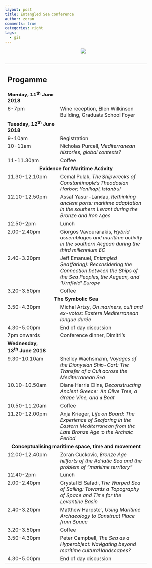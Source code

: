 ```yaml
---
layout: post
title: Entangled Sea conference
author: zoran
comments: true
categories: right
tags:
  - gis
---
```


<div class="separator" style="clear: both; text-align: center;">
<a href="https://entangledsea.wordpress.com/" imageanchor="1" style="margin-left: 1em; margin-right: 1em;"><img border="0" data-original-height="230" data-original-width="800" src="https://entangledsea.files.wordpress.com/2018/03/cropped-twitter_header.png" /></a></div>
<br />
<table border="0" cellpadding="0" cellspacing="0" class="x_MsoNormalTable"><tbody>
<tr><td valign="top" width="154"><h2 class="x_MsoNormal">
<b><span lang="EN-US">Progamme </span></b></h2>
<div class="x_MsoNormal">
<b><span lang="EN-US">Monday, 11<sup>th</sup>&nbsp;June 2018</span></b></div>
</td>
<td valign="top" width="272"><div class="x_MsoNormal">
<br /></div>
</td>
</tr>
<tr>
<td valign="top" width="154"><div class="x_MsoNormal">
<span lang="EN-US">6-7pm</span></div>
</td>
<td valign="top" width="272"><div class="x_MsoNormal">
<span lang="EN-US">Wine reception, Ellen Wilkinson Building, Graduate School Foyer</span></div>
</td>
</tr>
<tr>
<td valign="top" width="154"><div class="x_MsoNormal">
<b><span lang="EN-US">Tuesday, 12<sup>th</sup>&nbsp;June 2018</span></b></div>
</td>
<td valign="top" width="272"><div class="x_MsoNormal">
<br /></div>
</td>
</tr>
<tr>
<td valign="top" width="154"><div class="x_MsoNormal">
<span lang="EN-US">9-10am</span></div>
</td>
<td valign="top" width="272"><div class="x_MsoNormal">
<span lang="EN-US">Registration</span></div>
</td>
</tr>
<tr>
<td valign="top" width="154"><div class="x_MsoNormal">
<span lang="EN-US">10-11am</span></div>
</td>
<td valign="top" width="272"><div class="x_MsoNormal">
<span lang="EN-US">Nicholas Purcell,&nbsp;<i>Mediterranean histories, global contexts?</i></span></div>
</td>
</tr>
<tr>
<td valign="top" width="154"><div class="x_MsoNormal">
<span lang="EN-US">11-11.30am</span></div>
</td>
<td valign="top" width="272"><div class="x_MsoNormal">
<span lang="EN-US">Coffee</span></div>
</td>
</tr>
<tr>
<td colspan="2" valign="top" width="426"><div align="center" class="x_MsoNormal">
<b><span lang="EN-US">Evidence for Maritime Activity</span></b></div>
</td>
</tr>
<tr>
<td valign="top" width="154"><div class="x_MsoNormal">
<span lang="EN-US">11.30-12.10pm</span></div>
</td>
<td valign="top" width="272"><div class="x_MsoNormal">
<span lang="EN-US">Cemal Pulak,&nbsp;<i>The Shipwrecks of Constantinople’s Theodosian Harbor; Yenikapi, Istanbul</i></span></div>
</td>
</tr>
<tr>
<td valign="top" width="154"><div class="x_MsoNormal">
<span lang="EN-US">12.10-12.50pm</span></div>
</td>
<td valign="top" width="272"><div class="x_MsoNormal">
<span lang="EN-US">Assaf Yasur-Landau,&nbsp;<i>Rethinking ancient ports: maritime adaptation in the southern Levant during the Bronze and Iron Ages</i></span></div>
</td>
</tr>
<tr>
<td valign="top" width="154"><div class="x_MsoNormal">
<span lang="EN-US">12.50-2pm</span></div>
</td>
<td valign="top" width="272"><div class="x_MsoNormal">
<span lang="EN-US">Lunch</span></div>
</td>
</tr>
<tr>
<td valign="top" width="154"><div class="x_MsoNormal">
<span lang="EN-US">2.00-2.40pm</span></div>
</td>
<td valign="top" width="272"><div class="x_MsoNormal">
<span lang="EN-US">Giorgos Vavouranakis,&nbsp;</span><i>Hybrid assemblages and maritime activity in the southern Aegean during the third millennium BC</i></div>
</td>
</tr>
<tr>
<td valign="top" width="154"><div class="x_MsoNormal">
<span lang="EN-US">2.40-3.20pm</span></div>
</td>
<td valign="top" width="272"><div class="x_MsoNormal">
<span lang="EN-US">Jeff Emanuel,&nbsp;</span><i>Entangled Sea(faring): Reconsidering the Connection between the Ships of the Sea Peoples, the Aegean, and ‘Urnfield’ Europe</i></div>
</td>
</tr>
<tr>
<td valign="top" width="154"><div class="x_MsoNormal">
<span lang="EN-US">3.20-3.50pm</span></div>
</td>
<td valign="top" width="272"><div class="x_MsoNormal">
<span lang="EN-US">Coffee</span></div>
</td>
</tr>
<tr>
<td colspan="2" valign="top" width="426"><div align="center" class="x_MsoNormal">
<b><span lang="EN-US">The Symbolic Sea</span></b></div>
</td>
</tr>
<tr>
<td valign="top" width="154"><div class="x_MsoNormal">
<span lang="EN-US">3.50-4.30pm</span></div>
</td>
<td valign="top" width="272"><div class="x_MsoNormal">
<span lang="EN-US">Michal Artzy,<i>&nbsp;On mariners, cult and ex-votos: Eastern Mediterranean longue durée</i></span></div>
</td>
</tr>
<tr>
<td valign="top" width="154"><div class="x_MsoNormal">
<span lang="EN-US">4.30-5.00pm</span></div>
</td>
<td valign="top" width="272"><div class="x_MsoNormal">
<span lang="EN-US">End of day discussion</span></div>
</td>
</tr>
<tr>
<td valign="top" width="154"><div class="x_MsoNormal">
<span lang="EN-US">7pm onwards</span></div>
</td>
<td valign="top" width="272"><div class="x_MsoNormal">
<span lang="EN-US">Conference dinner, Dimitri’s</span></div>
</td>
</tr>
<tr>
<td valign="top" width="154"><div class="x_MsoNormal">
<b><span lang="EN-US">Wednesday, 13<sup>th</sup>&nbsp;June 2018</span></b></div>
</td>
<td valign="top" width="272"><div class="x_MsoNormal">
<br /></div>
</td>
</tr>
<tr>
<td valign="top" width="154"><div class="x_MsoNormal">
<span lang="EN-US">9.30-10.10am</span></div>
</td>
<td valign="top" width="272"><div class="x_MsoNormal">
<span lang="EN-US">Shelley Wachsmann,&nbsp;</span><i>Voyages of the Dionysian Ship-Cart: The Transfer of a Cult across the Mediterranean Sea</i></div>
</td>
</tr>
<tr>
<td valign="top" width="154"><div class="x_MsoNormal">
<span lang="EN-US">10.10-10.50am</span></div>
</td>
<td valign="top" width="272"><div class="x_MsoNormal">
<span lang="EN-US">Diane Harris Cline,&nbsp;</span><i>Deconstructing Ancient Greece:&nbsp;&nbsp;An Olive Tree, a Grape Vine, and a Boat</i></div>
</td>
</tr>
<tr>
<td valign="top" width="154"><div class="x_MsoNormal">
<span lang="EN-US">10.50-11.20am</span></div>
</td>
<td valign="top" width="272"><div class="x_MsoNormal">
<span lang="EN-US">Coffee</span></div>
</td>
</tr>
<tr>
<td valign="top" width="154"><div class="x_MsoNormal">
<span lang="EN-US">11.20-12.00pm</span></div>
</td>
<td valign="top" width="272"><div class="x_MsoNormal">
<span lang="EN-US">Anja Krieger,&nbsp;</span><i>Life on Board: The Experience of Seafaring in the Eastern Mediterranean from the Late Bronze Age to the Archaic Period</i></div>
</td>
</tr>
<tr>
<td colspan="2" valign="top" width="426"><div align="center" class="x_MsoNormal">
<b><span lang="EN-US">Conceptualising maritime space, time and movement</span></b></div>
</td>
</tr>
<tr>
<td valign="top" width="154"><div class="x_MsoNormal">
<span lang="EN-US">12.00-12.40pm</span></div>
</td>
<td valign="top" width="272"><div class="x_MsoNormal">
<span lang="EN-US">Zoran Cuckovic,&nbsp;</span><i>Bronze Age hillforts of the Adriatic Sea and the problem of “maritime territory”</i></div>
</td>
</tr>
<tr>
<td valign="top" width="154"><div class="x_MsoNormal">
<span lang="EN-US">12.40-2pm</span></div>
</td>
<td valign="top" width="272"><div class="x_MsoNormal">
<span lang="EN-US">Lunch</span></div>
</td>
</tr>
<tr>
<td valign="top" width="154"><div class="x_MsoNormal">
<span lang="EN-US">2.00-2.40pm</span></div>
</td>
<td valign="top" width="272"><div class="x_MsoNormal">
<span lang="EN-US">Crystal El Safadi,&nbsp;</span><i>The Warped Sea of Sailing: Towards a Topography of Space and Time for the Levantine Basin</i></div>
</td>
</tr>
<tr>
<td valign="top" width="154"><div class="x_MsoNormal">
<span lang="EN-US">2.40-3.20pm</span></div>
</td>
<td valign="top" width="272"><div class="x_MsoNormal">
<span lang="EN-US">Matthew Harpster,&nbsp;</span><i><span lang="EN-US">Using Maritime Archaeology to Construct Place from Space</span></i></div>
</td>
</tr>
<tr>
<td valign="top" width="154"><div class="x_MsoNormal">
<span lang="EN-US">3.20-3.50pm</span></div>
</td>
<td valign="top" width="272"><div class="x_MsoNormal">
<span lang="EN-US">Coffee</span></div>
</td>
</tr>
<tr>
<td valign="top" width="154"><div class="x_MsoNormal">
<span lang="EN-US">3.50-4.30pm</span></div>
</td>
<td valign="top" width="272"><div class="x_MsoNormal">
<span lang="EN-US">Peter Campbell,&nbsp;</span><i>The Sea as a Hyperobject: Navigating beyond maritime cultural landscapes?</i></div>
</td>
</tr>
<tr>
<td valign="top" width="154"><div class="x_MsoNormal">
<span lang="EN-US">4.30-5.00pm</span></div>
</td>
<td valign="top" width="272"><div class="x_MsoNormal">
<span lang="EN-US">End of day discussion</span></div>
</td></tr>
</tbody></table>
